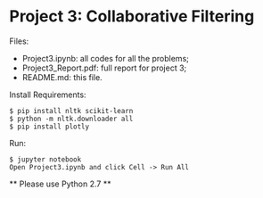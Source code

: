 # Project 3: Collaborative Filtering

Files:

- Project3.ipynb: all codes for all the problems;
- Project3_Report.pdf: full report for project 3;
- README.md: this file.

Install Requirements:
```
$ pip install nltk scikit-learn
$ python -m nltk.downloader all
$ pip install plotly
```

Run:
```
$ jupyter notebook
Open Project3.ipynb and click Cell -> Run All
```

** Please use Python 2.7 **

